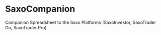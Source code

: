 # SaxoCompanion
Companion Spreadsheet to the Saxo Platforms (SaxoInvestor, SaxoTrader Go, SaxoTrader Pro)
